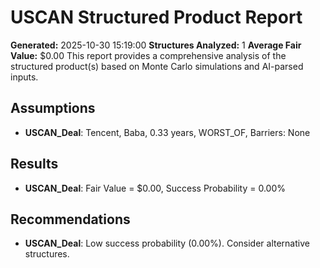 
# USCAN Structured Product Report
**Generated:** 2025-10-30 15:19:00
**Structures Analyzed:** 1
**Average Fair Value:** $0.00
This report provides a comprehensive analysis of the structured product(s) based on Monte Carlo simulations and AI-parsed inputs.


## Assumptions
- **USCAN_Deal**: Tencent, Baba, 0.33 years, WORST_OF, Barriers: None

## Results
- **USCAN_Deal**: Fair Value = $0.00, Success Probability = 0.00%

## Recommendations
- **USCAN_Deal**: Low success probability (0.00%). Consider alternative structures.